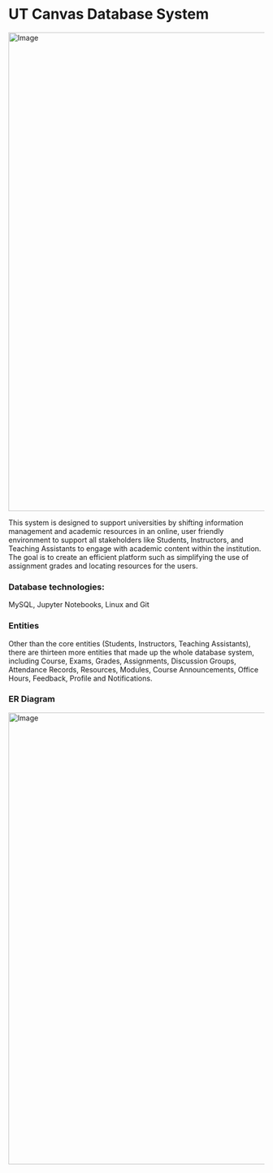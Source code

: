 # UT Canvas Database System
<img width="941" alt="Image" src="https://github.com/user-attachments/assets/e6908d6b-d334-4702-8ce9-d06407c7b64b" />

This system is designed to support universities by shifting information management and academic resources in an online, user friendly environment to support all stakeholders like Students, Instructors, and Teaching Assistants to engage with academic content within the institution. The goal is to create an efficient platform such as simplifying the use of assignment grades and locating resources for the users.

### Database technologies:
MySQL, Jupyter Notebooks, Linux and Git

### Entities
Other than the core entities (Students, Instructors, Teaching Assistants), there are thirteen more entities that made up the whole database system, including Course, Exams, Grades, Assignments, Discussion Groups, Attendance Records, Resources, Modules, Course Announcements, Office Hours, Feedback, Profile and Notifications.

### ER Diagram
<img width="888" alt="Image" src="https://github.com/user-attachments/assets/4a1d7eeb-2e69-42e8-b598-fe309257dc18" />
